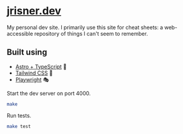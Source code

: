 # [jrisner.dev](https://jrisner.dev)

My personal dev site. I primarily use this site for cheat sheets: a web-accessible repository of things I can't seem to remember.

## Built using

- [Astro + TypeScript](https://astro.build/) :rocket:
- [Tailwind CSS](https://tailwindcss.com/) :dash:
- [Playwright](https://playwright.dev) :performing_arts:

Start the dev server on port 4000.

```sh
make
```

Run tests.

```sh
make test
```
